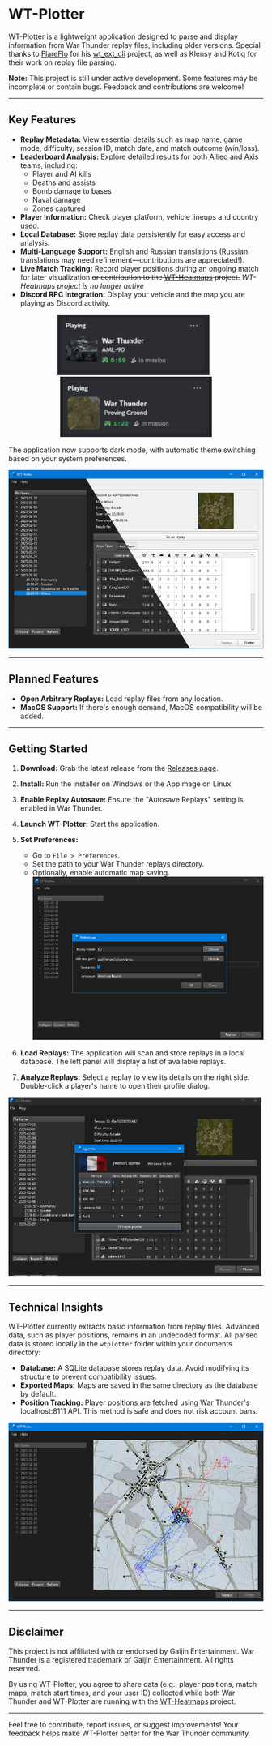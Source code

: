 # WT-Plotter

WT-Plotter is a lightweight application designed to parse and display information from War Thunder replay files, including older versions. Special thanks to [FlareFlo](https://github.com/FlareFlo) for his  [wt_ext_cli](https://github.com/Warthunder-Open-Source-Foundation/wt_ext_cli) project, as well as Klensy and Kotiq for their work on replay file parsing.

**Note:** This project is still under active development. Some features may be incomplete or contain bugs. Feedback and contributions are welcome!

---

## Key Features

- **Replay Metadata:** View essential details such as map name, game mode, difficulty, session ID, match date, and match outcome (win/loss).
- **Leaderboard Analysis:** Explore detailed results for both Allied and Axis teams, including:
  - Player and AI kills
  - Deaths and assists
  - Bomb damage to bases
  - Naval damage
  - Zones captured
- **Player Information:** Check player platform, vehicle lineups and country used.
- **Local Database:** Store replay data persistently for easy access and analysis.
- **Multi-Language Support:** English and Russian translations (Russian translations may need refinement—contributions are appreciated!).
- **Live Match Tracking:** Record player positions during an ongoing match for later visualization ~~or contribution to the [WT-Heatmaps](https://warthunder-heatmaps.crabdance.com/) project.~~ _WT-Heatmaps project is no longer active_
- **Discord RPC Integration:** Display your vehicle and the map you are playing as Discord activity.

<div align="center">
  <img src=".github/readme_assets/rpc-vehicle.png" width="300" style="margin-right: 10px;" />
  <img src=".github/readme_assets/rpc-map.png" width="300" />
</div>

The application now supports dark mode, with automatic theme switching based on your system preferences.

![Dark and Light Theme Screenshots](.github/readme_assets/dark-light-theme.png)

---

## Planned Features

- **Open Arbitrary Replays:** Load replay files from any location.
- **MacOS Support:** If there's enough demand, MacOS compatibility will be added.

---

## Getting Started

1. **Download:** Grab the latest release from the [Releases page](https://github.com/Sgambe33/WT-Plotter/releases/tag/latest).
2. **Install:** Run the installer on Windows or the AppImage on Linux.
3. **Enable Replay Autosave:** Ensure the "Autosave Replays" setting is enabled in War Thunder.
4. **Launch WT-Plotter:** Start the application.
5. **Set Preferences:**
   - Go to `File > Preferences`.
   - Set the path to your War Thunder replays directory.
   - Optionally, enable automatic map saving.
![preferences-dialog](.github/readme_assets/preferences-dialog.png)

6. **Load Replays:** The application will scan and store replays in a local database. The left panel will display a list of available replays.
7. **Analyze Replays:** Select a replay to view its details on the right side. Double-click a player's name to open their profile dialog.

![player-profile](.github/readme_assets/player-profile.png)

---

## Technical Insights

WT-Plotter currently extracts basic information from replay files. Advanced data, such as player positions, remains in an undecoded format. All parsed data is stored locally in the `wtplotter` folder within your documents directory:

- **Database:** A SQLite database stores replay data. Avoid modifying its structure to prevent compatibility issues.
- **Exported Maps:** Maps are saved in the same directory as the database by default.
- **Position Tracking:** Player positions are fetched using War Thunder's localhost:8111 API. This method is safe and does not risk account bans.

![plotter](.github/readme_assets/plotter.png)

---

## Disclaimer

This project is not affiliated with or endorsed by Gaijin Entertainment. War Thunder is a registered trademark of Gaijin Entertainment. All rights reserved.

By using WT-Plotter, you agree to share data (e.g., player positions, match maps, match start times, and your user ID) collected while both War Thunder and WT-Plotter are running with the [WT-Heatmaps](https://warthunder-heatmaps.crabdance.com/) project.

---

Feel free to contribute, report issues, or suggest improvements! Your feedback helps make WT-Plotter better for the War Thunder community.
